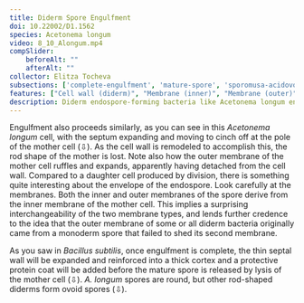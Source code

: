 ```yaml
---
title: Diderm Spore Engulfment
doi: 10.22002/D1.1562
species: Acetonema longum
video: 8_10_Alongum.mp4
compSlider:
    beforeAlt: ""
    afterAlt: ""
collector: Elitza Tocheva
subsections: ['complete-engulfment', 'mature-spore', 'sporomusa-acidovorans-sporulation']
features: ["Cell wall (diderm)", "Membrane (inner)", "Membrane (outer)", "Spore cortex", "Spore membrane (inner)", "Spore membrane (outer)", "Storage granules"]
description: Diderm endospore-forming bacteria like Acetonema longum engulf their spores in two membranes, both of which come from the cell's inner membrane
---
```


Engulfment also proceeds similarly, as you can see in this *Acetonema longum* cell, with the septum expanding and moving to cinch off at the pole of the mother cell (⇩). As the cell wall is remodeled to accomplish this, the rod shape of the mother is lost. Note also how the outer membrane of the mother cell ruffles and expands, apparently having detached from the cell wall. Compared to a daughter cell produced by division, there is something quite interesting about the envelope of the endospore. Look carefully at the membranes. Both the inner and outer membranes of the spore derive from the inner membrane of the mother cell. This implies a surprising interchangeability of the two membrane types, and lends further credence to the idea that the outer membrane of some or all diderm bacteria originally came from a monoderm spore that failed to shed its second membrane.

As you saw in *Bacillus subtilis*, once engulfment is complete, the thin septal wall will be expanded and reinforced into a thick cortex and a protective protein coat will be added before the mature spore is released by lysis of the mother cell (⇩).  *A. longum* spores are round, but other rod-shaped diderms form ovoid spores (⇩).

